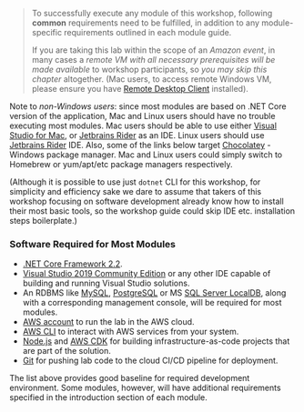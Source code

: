 <!--
+++
title = "Prerequisites"
date = 2019-10-11T17:39:00-04:00
weight = 20
+++
-->

> To successfully execute any module of this workshop, following **common** requirements need to be fulfilled, in addition to any module-specific requirements outlined in each module guide. 
> 
> If you are taking this lab within the scope of an *Amazon event*, in many cases a *remote VM with all necessary prerequisites will be made available* to workshop participants, so *you may skip this chapter* altogether. (Mac users, to access remote Windows VM, please ensure you have [Remote Desktop Client](https://apps.apple.com/us/app/microsoft-remote-desktop-10/id1295203466) installed).

Note to *non-Windows users*: since most modules are based on .NET Core version of the application, Mac and Linux users should have no trouble executing most modules. Mac users should be able to use either [Visual Studio for Mac](https://docs.microsoft.com/en-us/visualstudio/mac/installation?view=vsmac-2019), or [Jetbrains Rider](https://www.jetbrains.com/rider/download/#section=mac) as an IDE. Linux users should use [Jetbrains Rider](https://www.jetbrains.com/rider/download/#section=linux) IDE. Also, some of the links below target [Chocolatey](https://chocolatey.org/) - Windows package manager. Mac and Linux users could simply switch to Homebrew or yum/apt/etc package managers respectively.

(Although it is possible to use just `dotnet` CLI for this workshop, for simplicity and efficiency sake we dare to assume that takers of this workshop focusing on software development already know how to install their most basic tools, so the workshop guide could skip IDE etc. installation steps boilerplate.)

### Software Required for Most Modules

* [.NET Core Framework 2.2](https://dotnet.microsoft.com/download).
* [Visual Studio 2019 Community Edition](https://visualstudio.microsoft.com/downloads/) or any other IDE capable of building and running Visual Studio solutions.
* An RDBMS like [MySQL](https://chocolatey.org/packages/mysql), [PostgreSQL](https://chocolatey.org/packages/postgresql) or MS [SQL Server LocalDB](https://chocolatey.org/packages/sqllocaldb), along with a corresponding management console, will be required for most modules.
* [AWS account](https://aws.amazon.com/premiumsupport/knowledge-center/create-and-activate-aws-account/) to run the lab in the AWS cloud.
* [AWS CLI](https://aws.amazon.com/cli/) to interact with AWS services from your system.
* [Node.js](https://nodejs.org/en/download/) and [AWS CDK](https://docs.aws.amazon.com/cdk/latest/guide/getting_started.html) for building infrastructure-as-code projects that are part of the solution.
* [Git](https://chocolatey.org/packages/git) for pushing lab code to the cloud CI/CD pipeline for deployment.

The list above provides good baseline for required development environment. Some modules, however, will have additional requirements specified in the introduction section of each module.